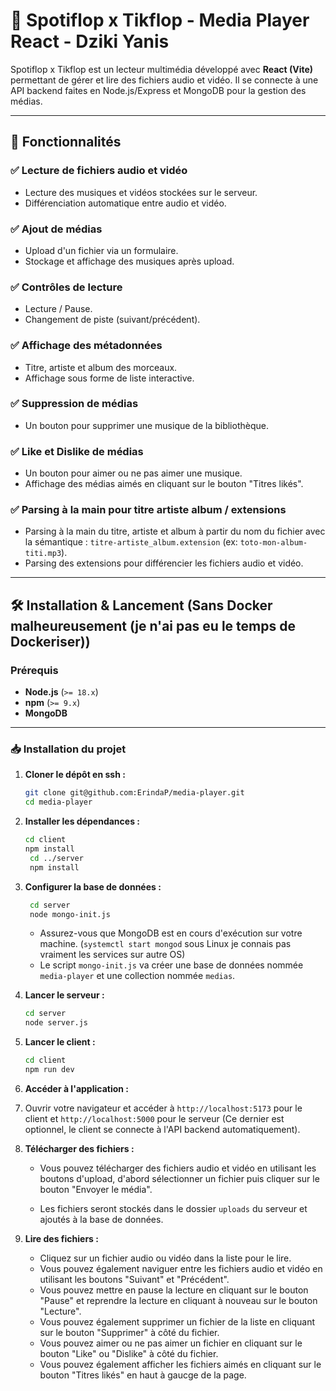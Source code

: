 # 🎵 Spotiflop x Tikflop - Media Player React  - Dziki Yanis

Spotiflop x Tikflop est un lecteur multimédia développé avec **React (Vite)** permettant de gérer et lire des fichiers audio et vidéo. Il se connecte à une API backend faites en Node.js/Express et MongoDB pour la gestion des médias.

---

## 🚀 Fonctionnalités  

### ✅ Lecture de fichiers audio et vidéo  
- Lecture des musiques et vidéos stockées sur le serveur.  
- Différenciation automatique entre audio et vidéo.  

### ✅ Ajout de médias 
- Upload d'un fichier via un formulaire.  
- Stockage et affichage des musiques après upload.  

### ✅ Contrôles de lecture  
- Lecture / Pause.  
- Changement de piste (suivant/précédent).  

### ✅ Affichage des métadonnées  
- Titre, artiste et album des morceaux.  
- Affichage sous forme de liste interactive.  

### ✅ Suppression de médias
- Un bouton pour supprimer une musique de la bibliothèque. 

### ✅ Like et Dislike de médias
- Un bouton pour aimer ou ne pas aimer une musique.
- Affichage des médias aimés en cliquant sur le bouton "Titres likés".

### ✅ Parsing à la main pour titre artiste album / extensions
- Parsing à la main du titre, artiste et album à partir du nom du fichier avec la sémantique : `titre-artiste_album.extension` (ex: `toto-mon-album-titi.mp3`).
- Parsing des extensions pour différencier les fichiers audio et vidéo. 






---

## 🛠 Installation & Lancement (Sans Docker malheureusement (je n'ai pas eu le temps de Dockeriser))

### Prérequis  
- **Node.js** (`>= 18.x`)  
- **npm** (`>= 9.x`)  
- **MongoDB**

---

### 📥 Installation du projet  
1. **Cloner le dépôt en ssh :**  
   ```sh
   git clone git@github.com:ErindaP/media-player.git
   cd media-player
   ```
2. **Installer les dépendances :**  
   ```sh
   cd client
   npm install
    cd ../server
    npm install
   ```

3. **Configurer la base de données :**
   ```	sh
    cd server
    node mongo-init.js
   ```
   - Assurez-vous que MongoDB est en cours d'exécution sur votre machine. (`systemctl start mongod` sous Linux je connais pas vraiment les services sur autre OS)
   - Le script `mongo-init.js` va créer une base de données nommée `media-player` et une collection nommée `medias`.



   
4. **Lancer le serveur :**  
   ```sh
   cd server
   node server.js
   ```
5. **Lancer le client :**  
   ```sh
   cd client
   npm run dev
   ```
6. **Accéder à l'application :**
7. Ouvrir votre navigateur et accéder à `http://localhost:5173` pour le client et `http://localhost:5000` pour le serveur (Ce dernier est optionnel, le client se connecte à l'API backend automatiquement).
8. **Télécharger des fichiers :**
   - Vous pouvez télécharger des fichiers audio et vidéo en utilisant les boutons  d'upload, d'abord sélectionner un fichier puis cliquer sur le bouton "Envoyer le média".

   - Les fichiers seront stockés dans le dossier `uploads` du serveur et ajoutés à la base de données.

9. **Lire des fichiers :**
   - Cliquez sur un fichier audio ou vidéo dans la liste pour le lire.
   - Vous pouvez également naviguer entre les fichiers audio et vidéo en utilisant les boutons "Suivant" et "Précédent".
   - Vous pouvez mettre en pause la lecture en cliquant sur le bouton "Pause" et reprendre la lecture en cliquant à nouveau sur le bouton "Lecture".
   - Vous pouvez également supprimer un fichier de la liste en cliquant sur le bouton "Supprimer" à côté du fichier.
   - Vous pouvez aimer ou ne pas aimer un fichier en cliquant sur le bouton "Like" ou "Dislike" à côté du fichier.
   - Vous pouvez également afficher les fichiers aimés en cliquant sur le bouton "Titres likés" en haut à gaucge de la page.



